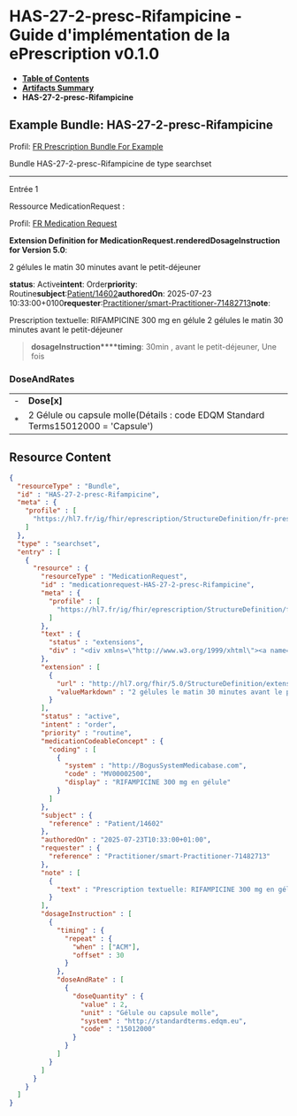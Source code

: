 # HAS-27-2-presc-Rifampicine - Guide d'implémentation de la ePrescription v0.1.0

* [**Table of Contents**](toc.md)
* [**Artifacts Summary**](artifacts.md)
* **HAS-27-2-presc-Rifampicine**

## Example Bundle: HAS-27-2-presc-Rifampicine

Profil: [FR Prescription Bundle For Example](StructureDefinition-fr-prescription-bundle-for-example.md)

Bundle HAS-27-2-presc-Rifampicine de type searchset

-------

Entrée 1

Ressource MedicationRequest :

> 

Profil: [FR Medication Request](StructureDefinition-fr-medicationrequest.md)

**Extension Definition for MedicationRequest.renderedDosageInstruction for Version 5.0**:

2 gélules le matin 30 minutes avant le petit-déjeuner

**status**: Active**intent**: Order**priority**: Routine**subject**:[Patient/14602](Patient/14602)**authoredOn**: 2025-07-23 10:33:00+0100**requester**:[Practitioner/smart-Practitioner-71482713](Practitioner/smart-Practitioner-71482713)**note**:
> 

Prescription textuelle: RIFAMPICINE 300 mg en gélule 2 gélules le matin 30 minutes avant le petit-déjeuner​


> **dosageInstruction****timing**: 30min , avant le petit-déjeuner, Une fois

### DoseAndRates

| | |
| :--- | :--- |
| - | **Dose[x]** |
| * | 2 Gélule ou capsule molle(Détails : code EDQM Standard Terms15012000 = 'Capsule') |





## Resource Content

```json
{
  "resourceType" : "Bundle",
  "id" : "HAS-27-2-presc-Rifampicine",
  "meta" : {
    "profile" : [
      "https://hl7.fr/ig/fhir/eprescription/StructureDefinition/fr-prescription-bundle-for-example"
    ]
  },
  "type" : "searchset",
  "entry" : [
    {
      "resource" : {
        "resourceType" : "MedicationRequest",
        "id" : "medicationrequest-HAS-27-2-presc-Rifampicine",
        "meta" : {
          "profile" : [
            "https://hl7.fr/ig/fhir/eprescription/StructureDefinition/fr-medicationrequest"
          ]
        },
        "text" : {
          "status" : "extensions",
          "div" : "<div xmlns=\"http://www.w3.org/1999/xhtml\"><a name=\"MedicationRequest_medicationrequest-HAS-27-2-presc-Rifampicine\"> </a><p class=\"res-header-id\"><b>Narratif généré : PrescriptionMédicamenteuseTODO medicationrequest-HAS-27-2-presc-Rifampicine</b></p><a name=\"medicationrequest-HAS-27-2-presc-Rifampicine\"> </a><a name=\"hcmedicationrequest-HAS-27-2-presc-Rifampicine\"> </a><div style=\"display: inline-block; background-color: #d9e0e7; padding: 6px; margin: 4px; border: 1px solid #8da1b4; border-radius: 5px; line-height: 60%\"><p style=\"margin-bottom: 0px\"/><p style=\"margin-bottom: 0px\">Profil: <a href=\"StructureDefinition-fr-medicationrequest.html\">FR Medication Request</a></p></div><p><b>Extension Definition for MedicationRequest.renderedDosageInstruction for Version 5.0</b>: </p><div><p>2 gélules le matin 30 minutes avant le petit-déjeuner</p>\n</div><p><b>status</b>: Active</p><p><b>intent</b>: Order</p><p><b>priority</b>: Routine</p><p><b>medication</b>: <span title=\"Codes :{http://BogusSystemMedicabase.com MV00002500}\">RIFAMPICINE 300 mg en gélule</span></p><p><b>subject</b>: <a href=\"Patient/14602\">Patient/14602</a></p><p><b>authoredOn</b>: 2025-07-23 10:33:00+0100</p><p><b>requester</b>: <a href=\"Practitioner/smart-Practitioner-71482713\">Practitioner/smart-Practitioner-71482713</a></p><p><b>note</b>: </p><blockquote><div><p>Prescription textuelle: RIFAMPICINE 300 mg en gélule 2 gélules le matin 30 minutes avant le petit-déjeuner​</p>\n</div></blockquote><blockquote><p><b>dosageInstruction</b></p><p><b>timing</b>: 30min , avant le petit-déjeuner, Une fois</p><h3>DoseAndRates</h3><table class=\"grid\"><tr><td style=\"display: none\">-</td><td><b>Dose[x]</b></td></tr><tr><td style=\"display: none\">*</td><td>2 Gélule ou capsule molle<span style=\"background: LightGoldenRodYellow\"> (Détails : code EDQM Standard Terms15012000 = 'Capsule')</span></td></tr></table></blockquote></div>"
        },
        "extension" : [
          {
            "url" : "http://hl7.org/fhir/5.0/StructureDefinition/extension-MedicationRequest.renderedDosageInstruction",
            "valueMarkdown" : "2 gélules le matin 30 minutes avant le petit-déjeuner"
          }
        ],
        "status" : "active",
        "intent" : "order",
        "priority" : "routine",
        "medicationCodeableConcept" : {
          "coding" : [
            {
              "system" : "http://BogusSystemMedicabase.com",
              "code" : "MV00002500",
              "display" : "RIFAMPICINE 300 mg en gélule"
            }
          ]
        },
        "subject" : {
          "reference" : "Patient/14602"
        },
        "authoredOn" : "2025-07-23T10:33:00+01:00",
        "requester" : {
          "reference" : "Practitioner/smart-Practitioner-71482713"
        },
        "note" : [
          {
            "text" : "Prescription textuelle: RIFAMPICINE 300 mg en gélule 2 gélules le matin 30 minutes avant le petit-déjeuner​"
          }
        ],
        "dosageInstruction" : [
          {
            "timing" : {
              "repeat" : {
                "when" : ["ACM"],
                "offset" : 30
              }
            },
            "doseAndRate" : [
              {
                "doseQuantity" : {
                  "value" : 2,
                  "unit" : "Gélule ou capsule molle",
                  "system" : "http://standardterms.edqm.eu",
                  "code" : "15012000"
                }
              }
            ]
          }
        ]
      }
    }
  ]
}

```

